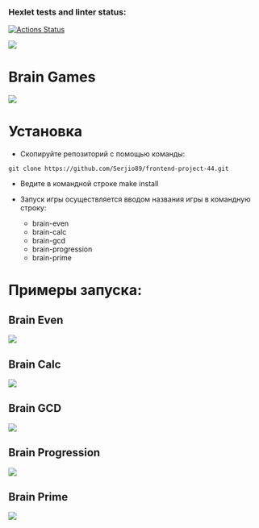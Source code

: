 ### Hexlet tests and linter status:
[![Actions Status](https://github.com/Serjio89/frontend-project-44/workflows/hexlet-check/badge.svg)](https://github.com/Serjio89/frontend-project-44/actions)


<a href="https://codeclimate.com/github/Serjio89/frontend-project-44/maintainability"><img src="https://api.codeclimate.com/v1/badges/4f6eb1973d05e8a09919/maintainability" /></a>

# Brain Games

<a href="https://asciinema.org/a/543315" target="_blank"><img src="https://asciinema.org/a/543315.svg" /></a>


# Установка

* Скопируйте репозиторий с помощью команды:

```
git clone https://github.com/Serjio89/frontend-project-44.git
```

* Ведите в командной строке make install
* Запуск игры осуществляется вводом названия игры в командную строку:

  - brain-even
  - brain-calc
  - brain-gcd
  - brain-progression
  - brain-prime
  

# Примеры запуска:

## Brain Even

<a href="https://asciinema.org/a/547583" target="_blank"><img src="https://asciinema.org/a/547583.svg" /></a>

## Brain Calc

<a href="https://asciinema.org/a/547958" target="_blank"><img src="https://asciinema.org/a/547958.svg" /></a>

## Brain GCD

<a href="https://asciinema.org/a/548288" target="_blank"><img src="https://asciinema.org/a/548288.svg" /></a>

## Brain Progression

<a href="https://asciinema.org/a/548307" target="_blank"><img src="https://asciinema.org/a/548307.svg" /></a>

## Brain Prime

<a href="https://asciinema.org/a/548322" target="_blank"><img src="https://asciinema.org/a/548322.svg" /></a>
